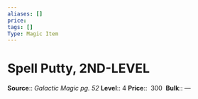 ```yaml
---
aliases: []
price: 
tags: []
Type: Magic Item
---
```


# Spell Putty, 2ND-LEVEL

**Source**:: _Galactic Magic pg. 52_
**Level**:: 4
**Price**::  300 
**Bulk**:: —
